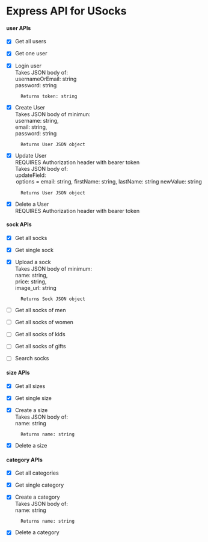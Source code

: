 # Express API for USocks

#### user APIs
- [x] Get all users  
- [x] Get one user  
- [x] Login user    
        Takes JSON body of:    
        usernameOrEmail: string    
        password: string  
        
        Returns token: string
- [x] Create User    
        Takes JSON body of minimun:    
        username: string,   
        email: string,  
        password: string    
        
        Returns User JSON object    
- [x] Update User        
        REQUIRES Authorization header with bearer token      
        Takes JSON body of:      
        updateField: <option>    
          options = email: string,    
                    firstName: string,      
                    lastName: string      
          newValue: string   
          
        Returns User JSON object     
- [x]  Delete a User    
        REQUIRES Authorization header with bearer token  

#### sock APIs
- [x] Get all socks
- [x] Get single sock
- [x] Upload a sock  
        Takes JSON body of minimum:  
        name: string,  
        price: string,  
        image_url: string  
  
        Returns Sock JSON object    
- [ ] Get all socks of men  
- [ ] Get all socks of women  
- [ ] Get all socks of kids  
- [ ] Get all socks of gifts  
- [ ] Search socks  

#### size APIs
- [x] Get all sizes  
- [x] Get single size    
- [x] Create a size  
        Takes JSON body of:  
        name: string
        
        Returns name: string
- [x] Delete a size  

#### category APIs
- [x] Get all categories  
- [x] Get single category    
- [x] Create a category   
        Takes JSON body of:    
        name: string  
        
        Returns name: string
- [x] Delete a category  

